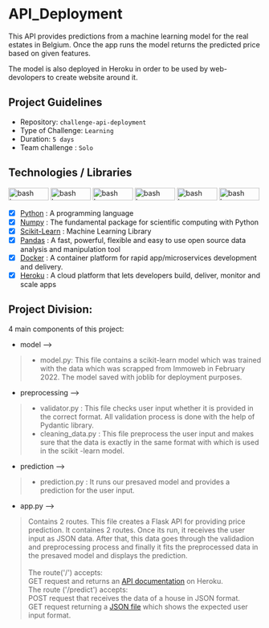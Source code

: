 # API_Deployment
This API provides predictions from a machine learning model for the real estates in Belgium. Once the app runs the model returns the predicted price based on given features.

The model is also deployed in Heroku in order to be used by web-devolopers to create website around it.

## Project Guidelines

- Repository: `challenge-api-deployment`
- Type of Challenge: `Learning`
- Duration: `5 days`
- Team challenge : `Solo`

## Technologies / Libraries 

<img src="https://img.shields.io/badge/Python-FFD43B?style=for-the-badge&logo=python&logoColor=blue" alt="bash logo" width="80" height="25">    <img src="https://img.shields.io/badge/scikit_learn-F7931E?style=for-the-badge&logo=scikit-learn&logoColor=white" alt="bash logo" width="80" height="25">   <img src="https://img.shields.io/badge/Pandas-2C2D72?style=for-the-badge&logo=pandas&logoColor=white" alt="bash logo" width="80" height="25">   <img src="https://img.shields.io/badge/Numpy-777BB4?style=for-the-badge&logo=numpy&logoColor=white" alt="bash logo" width="80" height="25">   <img src="https://img.shields.io/badge/Docker-2CA5E0?style=for-the-badge&logo=docker&logoColor=white" alt="bash logo" width="80" height="25">   <img src="https://img.shields.io/badge/Flask-000000?style=for-the-badge&logo=flask&logoColor=white" alt="bash logo" width="80" height="25">

- [X]  [Python](https://www.python.org/) : A programming language
- [X]  [Numpy](https://numpy.org/) : The fundamental package for scientific computing with Python
- [X]  [Scikit-Learn](https://scikit-learn.org/stable/index.html) : Machine Learning Library
- [X]  [Pandas](https://pandas.pydata.org/) : A fast, powerful, flexible and easy to use open source data analysis and manipulation tool
- [X]  [Docker](https://www.docker.com/) : A container platform for rapid app/microservices development and delivery.
- [X]  [Heroku](https://www.heroku.com/) : A cloud platform that lets developers build, deliver, monitor and scale apps 

## Project Division:

4 main components of this project:

- model --> 
> - model.py: This file contains a scikit-learn model which was trained with the data which was scrapped from Immoweb in February 2022. The model saved with joblib for deployment purposes.

- preprocessing --> 
> - validator.py : This file checks user input whether it is provided in the correct format. All validation process is done with the help of Pydantic library.<br>
> - cleaning_data.py : This file preprocess the user input and makes sure that the data is exactly in the same format with which is used in the scikit -learn model.

- prediction -->
> - prediction.py : It runs our presaved model and provides a prediction for the user input. 

- app.py -->
> Contains 2 routes. This file creates a Flask API for providing price prediction. It containes 2 routes. Once its run, it receives the user input as JSON data. After that, this data goes through the validadion and preprocessing process and finally it fits the preprocessed data in the presaved model and displays the prediction. <br><br>
    The route('/') accepts:<br>
        GET request and returns an [API documentation](https://realestate-prediction-dilsad.herokuapp.com/) on  Heroku.<br>
    The route ('/predict') accepts:<br>
        POST request that receives the data of a house in JSON format.<br>
        GET request returning a [JSON file](https://realestate-prediction-dilsad.herokuapp.com/predict) which shows the expected user input format.

